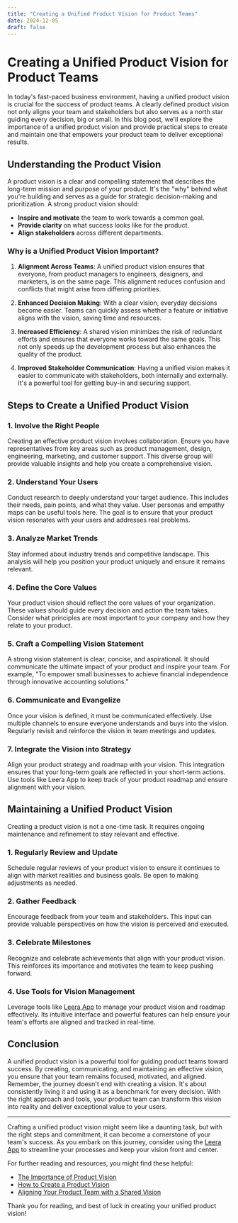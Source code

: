 ```yaml
---
title: "Creating a Unified Product Vision for Product Teams"
date: 2024-12-05
draft: false
---
```

# Creating a Unified Product Vision for Product Teams

In today's fast-paced business environment, having a unified product vision is crucial for the success of product teams. A clearly defined product vision not only aligns your team and stakeholders but also serves as a north star guiding every decision, big or small. In this blog post, we'll explore the importance of a unified product vision and provide practical steps to create and maintain one that empowers your product team to deliver exceptional results.

## Understanding the Product Vision

A product vision is a clear and compelling statement that describes the long-term mission and purpose of your product. It's the "why" behind what you're building and serves as a guide for strategic decision-making and prioritization. A strong product vision should:

- **Inspire and motivate** the team to work towards a common goal.
- **Provide clarity** on what success looks like for the product.
- **Align stakeholders** across different departments.

### Why is a Unified Product Vision Important?

1. **Alignment Across Teams**: A unified product vision ensures that everyone, from product managers to engineers, designers, and marketers, is on the same page. This alignment reduces confusion and conflicts that might arise from differing priorities.

2. **Enhanced Decision Making**: With a clear vision, everyday decisions become easier. Teams can quickly assess whether a feature or initiative aligns with the vision, saving time and resources.

3. **Increased Efficiency**: A shared vision minimizes the risk of redundant efforts and ensures that everyone works toward the same goals. This not only speeds up the development process but also enhances the quality of the product.

4. **Improved Stakeholder Communication**: Having a unified vision makes it easier to communicate with stakeholders, both internally and externally. It's a powerful tool for getting buy-in and securing support.

## Steps to Create a Unified Product Vision

### 1. Involve the Right People

Creating an effective product vision involves collaboration. Ensure you have representatives from key areas such as product management, design, engineering, marketing, and customer support. This diverse group will provide valuable insights and help you create a comprehensive vision.

### 2. Understand Your Users

Conduct research to deeply understand your target audience. This includes their needs, pain points, and what they value. User personas and empathy maps can be useful tools here. The goal is to ensure that your product vision resonates with your users and addresses real problems.

### 3. Analyze Market Trends

Stay informed about industry trends and competitive landscape. This analysis will help you position your product uniquely and ensure it remains relevant.

### 4. Define the Core Values

Your product vision should reflect the core values of your organization. These values should guide every decision and action the team takes. Consider what principles are most important to your company and how they relate to your product.

### 5. Craft a Compelling Vision Statement

A strong vision statement is clear, concise, and aspirational. It should communicate the ultimate impact of your product and inspire your team. For example, "To empower small businesses to achieve financial independence through innovative accounting solutions."

### 6. Communicate and Evangelize

Once your vision is defined, it must be communicated effectively. Use multiple channels to ensure everyone understands and buys into the vision. Regularly revisit and reinforce the vision in team meetings and updates.

### 7. Integrate the Vision into Strategy

Align your product strategy and roadmap with your vision. This integration ensures that your long-term goals are reflected in your short-term actions. Use tools like Leera App to keep track of your product roadmap and ensure alignment with your vision.

## Maintaining a Unified Product Vision

Creating a product vision is not a one-time task. It requires ongoing maintenance and refinement to stay relevant and effective.

### 1. Regularly Review and Update

Schedule regular reviews of your product vision to ensure it continues to align with market realities and business goals. Be open to making adjustments as needed.

### 2. Gather Feedback

Encourage feedback from your team and stakeholders. This input can provide valuable perspectives on how the vision is perceived and executed.

### 3. Celebrate Milestones

Recognize and celebrate achievements that align with your product vision. This reinforces its importance and motivates the team to keep pushing forward.

### 4. Use Tools for Vision Management

Leverage tools like [Leera App](https://leera.app) to manage your product vision and roadmap effectively. Its intuitive interface and powerful features can help ensure your team's efforts are aligned and tracked in real-time.

## Conclusion

A unified product vision is a powerful tool for guiding product teams toward success. By creating, communicating, and maintaining an effective vision, you ensure that your team remains focused, motivated, and aligned. Remember, the journey doesn't end with creating a vision. It's about consistently living it and using it as a benchmark for every decision. With the right approach and tools, your product team can transform this vision into reality and deliver exceptional value to your users.

---

Crafting a unified product vision might seem like a daunting task, but with the right steps and commitment, it can become a cornerstone of your team's success. As you embark on this journey, consider using the [Leera App](https://leera.app) to streamline your processes and keep your vision front and center.

For further reading and resources, you might find these helpful:
- [The Importance of Product Vision](https://www.productplan.com/learn/importance-product-vision/)
- [How to Create a Product Vision](https://www.romanpichler.com/blog/how-to-create-a-product-vision/)
- [Aligning Your Product Team with a Shared Vision](https://www.mindtheproduct.com/aligning-your-product-team-with-a-shared-vision/)

Thank you for reading, and best of luck in creating your unified product vision!